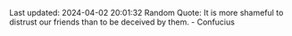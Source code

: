 Last updated: 2024-04-02 20:01:32
Random Quote: It is more shameful to distrust our friends than to be deceived by them. - Confucius